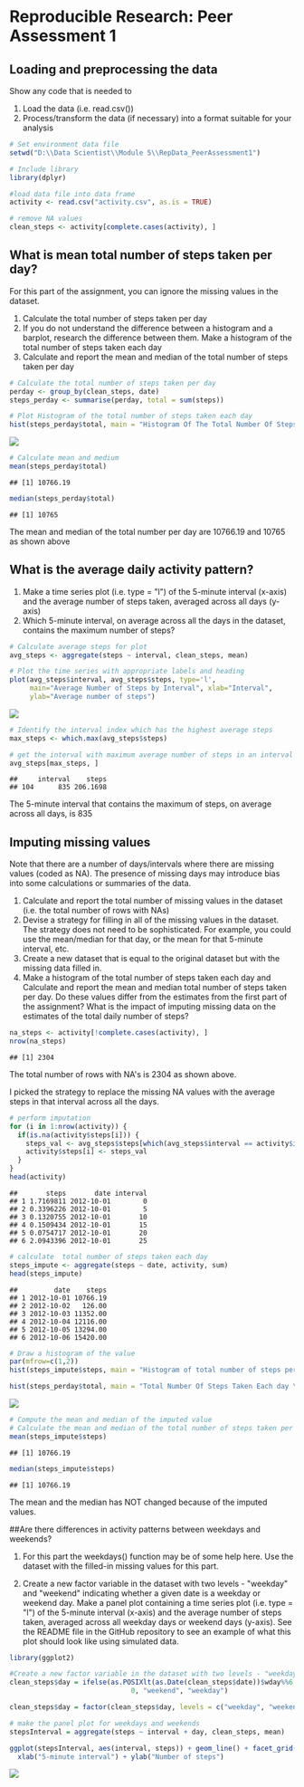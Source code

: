 # Reproducible Research: Peer Assessment 1
  
  



## Loading and preprocessing the data

Show any code that is needed to  
  
1. Load the data (i.e. read.csv())    
2. Process/transform the data (if necessary) into a format suitable for your analysis  



```r
# Set environment data file
setwd("D:\\Data Scientist\\Module 5\\RepData_PeerAssessment1")
```



```r
# Include library
library(dplyr)
```



```r
#load data file into data frame
activity <- read.csv("activity.csv", as.is = TRUE)
```


```r
# remove NA values
clean_steps <- activity[complete.cases(activity), ]
```

## What is mean total number of steps taken per day?

For this part of the assignment, you can ignore the missing values in the dataset.  
  
1. Calculate the total number of steps taken per day  
2. If you do not understand the difference between a histogram and a barplot, research the difference between them. Make a histogram of the total number of steps taken each day  
3. Calculate and report the mean and median of the total number of steps taken per day    


```r
# Calculate the total number of steps taken per day
perday <- group_by(clean_steps, date)
steps_perday <- summarise(perday, total = sum(steps))
```



```r
# Plot Histogram of the total number of steps taken each day
hist(steps_perday$total, main = "Histogram Of The Total Number Of Steps Taken Each Day", xlab = "Steps Per-day")
```

![](PA1_template_files/figure-html/unnamed-chunk-6-1.png)<!-- -->


```r
# Calculate mean and medium
mean(steps_perday$total)
```

```
## [1] 10766.19
```

```r
median(steps_perday$total)
```

```
## [1] 10765
```
The mean and median of the total number per day are 10766.19 and 10765 as shown above

## What is the average daily activity pattern?
1. Make a time series plot (i.e. type = "l") of the 5-minute interval (x-axis) and the average number of steps taken, averaged across all days (y-axis)  
2. Which 5-minute interval, on average across all the days in the dataset, contains the maximum number of steps?  


```r
# Calculate average steps for plot 
avg_steps <- aggregate(steps ~ interval, clean_steps, mean)

# Plot the time series with appropriate labels and heading
plot(avg_steps$interval, avg_steps$steps, type='l', 
     main="Average Number of Steps by Interval", xlab="Interval", 
     ylab="Average number of steps")
```

![](PA1_template_files/figure-html/unnamed-chunk-8-1.png)<!-- -->


```r
# Identify the interval index which has the highest average steps
max_steps <- which.max(avg_steps$steps)

# get the interval with maximum average number of steps in an interval
avg_steps[max_steps, ]
```

```
##     interval    steps
## 104      835 206.1698
```

The 5-minute interval that contains the maximum of steps, on average across all days, is 835

## Imputing missing values

Note that there are a number of days/intervals where there are missing values (coded as NA). The presence of missing days may introduce bias into some calculations or summaries of the data.  
  
1. Calculate and report the total number of missing values in the dataset (i.e. the total number of rows with NAs)  
2. Devise a strategy for filling in all of the missing values in the dataset. The strategy does not need to be sophisticated. For example, you could use the mean/median for that day, or the mean for that 5-minute interval, etc.  
3. Create a new dataset that is equal to the original dataset but with the missing data filled in.  
4. Make a histogram of the total number of steps taken each day and Calculate and report the mean and median total number of steps taken per day. Do these values differ from the estimates from the first part of the assignment? What is the impact of imputing missing data on the estimates of the total daily number of steps?  


```r
na_steps <- activity[!complete.cases(activity), ]
nrow(na_steps)
```

```
## [1] 2304
```

The total number of rows with NA's is 2304 as shown above.  

I picked the strategy to replace the missing NA values with the average steps in that interval across all the days.  


```r
# perform imputation
for (i in 1:nrow(activity)) {
  if(is.na(activity$steps[i])) {
    steps_val <- avg_steps$steps[which(avg_steps$interval == activity$interval[i])]
    activity$steps[i] <- steps_val 
  }
}
head(activity)
```

```
##       steps       date interval
## 1 1.7169811 2012-10-01        0
## 2 0.3396226 2012-10-01        5
## 3 0.1320755 2012-10-01       10
## 4 0.1509434 2012-10-01       15
## 5 0.0754717 2012-10-01       20
## 6 2.0943396 2012-10-01       25
```


```r
# calculate  total number of steps taken each day
steps_impute <- aggregate(steps ~ date, activity, sum)
head(steps_impute)
```

```
##         date    steps
## 1 2012-10-01 10766.19
## 2 2012-10-02   126.00
## 3 2012-10-03 11352.00
## 4 2012-10-04 12116.00
## 5 2012-10-05 13294.00
## 6 2012-10-06 15420.00
```


```r
# Draw a histogram of the value 
par(mfrow=c(1,2))
hist(steps_impute$steps, main = "Histogram of total number of steps per day (IMPUTED)", xlab = "Steps Per day", ylim = c(0,35), cex.main = 0.7)

hist(steps_perday$total, main = "Total Number Of Steps Taken Each day \n(Orginal Dataset)", xlab = "Steps Per day", ylim = c(0,35), cex.main = 0.7)
```

![](PA1_template_files/figure-html/unnamed-chunk-13-1.png)<!-- -->


```r
# Compute the mean and median of the imputed value
# Calculate the mean and median of the total number of steps taken per day
mean(steps_impute$steps)
```

```
## [1] 10766.19
```

```r
median(steps_impute$steps)
```

```
## [1] 10766.19
```

The mean and the median has NOT changed because of the imputed values.  

##Are there differences in activity patterns between weekdays and weekends?

1. For this part the weekdays() function may be of some help here. Use the dataset with the filled-in missing values for this part.  

2. Create a new factor variable in the dataset with two levels - "weekday" and "weekend" indicating whether a given date is a weekday or weekend day.
Make a panel plot containing a time series plot (i.e. type = "l") of the 5-minute interval (x-axis) and the average number of steps taken, averaged across all weekday days or weekend days (y-axis). See the README file in the GitHub repository to see an example of what this plot should look like using simulated data.  


```r
library(ggplot2)

#Create a new factor variable in the dataset with two levels - "weekday" and "weekend" indicating whether a given date is a weekday or weekend day. 
clean_steps$day = ifelse(as.POSIXlt(as.Date(clean_steps$date))$wday%%6 == 
                              0, "weekend", "weekday")

clean_steps$day = factor(clean_steps$day, levels = c("weekday", "weekend"))

# make the panel plot for weekdays and weekends
stepsInterval = aggregate(steps ~ interval + day, clean_steps, mean)

ggplot(stepsInterval, aes(interval, steps)) + geom_line() + facet_grid(day ~ .) + 
  xlab("5-minute interval") + ylab("Number of steps")
```

![](PA1_template_files/figure-html/unnamed-chunk-15-1.png)<!-- -->
